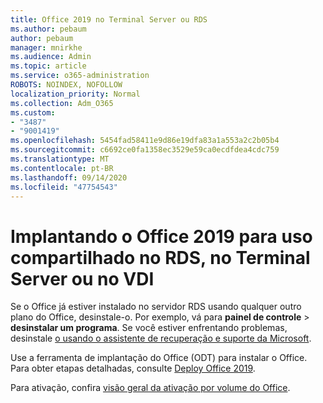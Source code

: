 ```yaml
---
title: Office 2019 no Terminal Server ou RDS
ms.author: pebaum
author: pebaum
manager: mnirkhe
ms.audience: Admin
ms.topic: article
ms.service: o365-administration
ROBOTS: NOINDEX, NOFOLLOW
localization_priority: Normal
ms.collection: Adm_O365
ms.custom:
- "3487"
- "9001419"
ms.openlocfilehash: 5454fad58411e9d86e19dfa83a1a553a2c2b05b4
ms.sourcegitcommit: c6692ce0fa1358ec3529e59ca0ecdfdea4cdc759
ms.translationtype: MT
ms.contentlocale: pt-BR
ms.lasthandoff: 09/14/2020
ms.locfileid: "47754543"
---
```

# <a name="deploying-office-2019-for-shared-use-on-rds-terminal-server-or-vdi"></a>Implantando o Office 2019 para uso compartilhado no RDS, no Terminal Server ou no VDI

Se o Office já estiver instalado no servidor RDS usando qualquer outro plano do Office, desinstale-o. Por exemplo, vá para **painel de controle**  >  **desinstalar um programa**. Se você estiver enfrentando problemas, desinstale [o usando o assistente de recuperação e suporte da Microsoft](https://aka.ms/SARA-OfficeUninstall-Alchemy). 

Use a ferramenta de implantação do Office (ODT) para instalar o Office. Para obter etapas detalhadas, consulte [Deploy Office 2019](https://docs.microsoft.com/deployoffice/office2019/deploy).

Para ativação, confira [visão geral da ativação por volume do Office](https://docs.microsoft.com/deployoffice/vlactivation/plan-volume-activation-of-office).